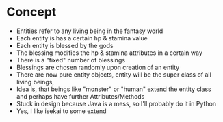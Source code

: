 # Concept
* Entities refer to any living being in the fantasy world
* Each entity is has a certain hp & stamina value
* Each entity is blessed by the gods 
* The blessing modifies the hp & stamina attributes in a certain way
* There is a "fixed" number of blessings
* Blessings are chosen randomly upon creation of an entity
* There are now pure entity objects, entity will be the super class of all living beings, 
* Idea is, that beings like "monster" or "human" extend the entity class and perhaps have further Attributes/Methods 
* Stuck in design because Java is a mess, so I'll probably do it in Python
* Yes, I like isekai to some extend
